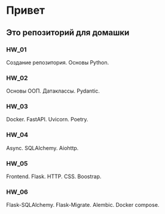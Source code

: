 # Привет
## Это репозиторий для домашки
### HW_01
Создание репозитория. Основы Python.
### HW_02
Основы ООП. Датаклассы. Pydantic.
### HW_03
Docker. FastAPI. Uvicorn. Poetry.
### HW_04
Async. SQLAlchemy. Aiohttp.
### HW_05
Frontend. Flask. HTTP. CSS. Boostrap.
### HW_06
Flask-SQLAlchemy. Flask-Migrate. Alembic. Docker compose. 